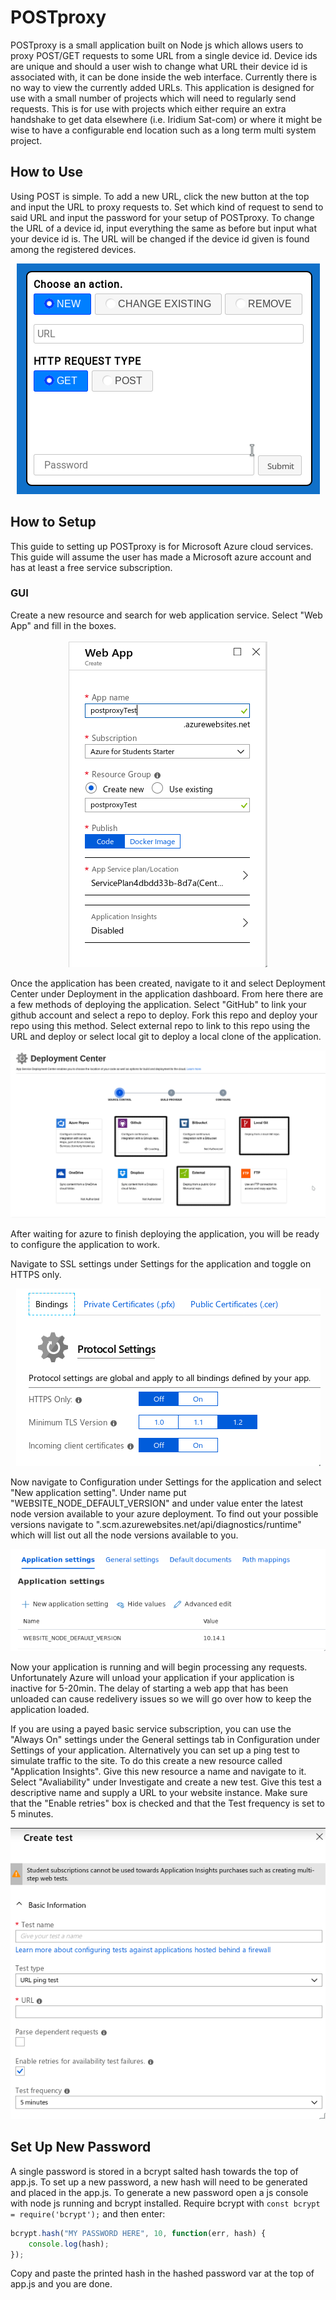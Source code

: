 # POSTproxy
POSTproxy is a small application built on Node js which allows users to proxy POST/GET requests to some URL from a single device id. Device ids are unique and should a user wish to change what URL their device id is associated with, it can be done inside the web interface. Currently there is no way to view the currently added URLs. This application is designed for use with a small number of projects which will need to regularly send requests. This is for use with projects which either require an extra handshake to get data elsewhere (i.e. Iridium Sat-com) or where it might be wise to have a configurable end location such as a long term multi system project.

## How to Use
Using POST is simple. To add a new URL, click the new button at the top and input the URL to proxy requests to. Set which kind of request to send to said URL and input the password for your setup of POSTproxy. To change the URL of a device id, input everything the same as before but input what your device id is. The URL will be changed if the device id given is found among the registered devices. 

<p align="center">
<img src="assets/basesitenew.png" />
</p>

## How to Setup
This guide to setting up POSTproxy is for Microsoft Azure cloud services. This guide will assume the user has made a Microsoft azure account and has at least a free service subscription.

### GUI
Create a new resource and search for web application service. Select "Web App" and fill in the boxes.

<p align="center">
<img src="assets/webapp1.png" />
</p>

Once the application has been created, navigate to it and select Deployment Center under Deployment in the application dashboard. From here there are a few methods of deploying the application. Select "GitHub" to link your github account and select a repo to deploy. Fork this repo and deploy your repo using this method. Select external repo to link to this repo using the URL and deploy or select local git to deploy a local clone of the application. 

<p align="center">
<img src="assets/webapp2.png" />
</p>

After waiting for azure to finish deploying the application, you will be ready to configure the application to work. 

Navigate to SSL settings under Settings for the application and toggle on HTTPS only.

<p align="center">
<img src="assets/webapp3.png" />
</p>

Now navigate to Configuration under Settings for the application and select "New application setting". Under name put "WEBSITE_NODE_DEFAULT_VERSION" and under value enter the latest node version available to your azure deployment. To find out your possible versions navigate to "<YOUR WEB APP NAME>.scm.azurewebsites.net/api/diagnostics/runtime" which will list out all the node versions available to you. 

<p align="center">
<img src="assets/webapp4.png" />
</p>

Now your application is running and will begin processing any requests. Unfortunately Azure will unload your application if your application is inactive for 5-20min. The delay of starting a web app that has been unloaded can cause redelivery issues so we will go over how to keep the application loaded.

If you are using a payed basic service subscription, you can use the "Always On" settings under the General settings tab in Configuration under Settings of your application. Alternatively you can set up a ping test to simulate traffic to the site. To do this create a new resource called "Application Insights". Give this new resource a name and navigate to it. Select "Avaliability" under Investigate and create a new test. Give this test a descriptive name and supply a URL to your website instance. Make sure that the "Enable retries" box is checked and that the Test frequency is set to 5 minutes. 

<p align="center">
<img src="assets/webapp5.png" />
</p>

## Set Up New Password
A single password is stored in a bcrypt salted hash towards the top of app.js. To set up a new password, a new hash will need to be generated and placed in the app.js. To generate a new password open a js console with node js running and bcrypt installed. Require bcrypt with `const bcrypt = require('bcrypt');` and then enter:

```javascript
bcrypt.hash("MY PASSWORD HERE", 10, function(err, hash) { 
    console.log(hash);
}); 
```
Copy and paste the printed hash in the hashed password var at the top of app.js and you are done.
